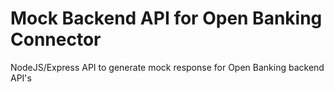 # Mock Backend API for Open Banking Connector

NodeJS/Express API to generate mock response for Open Banking backend API's